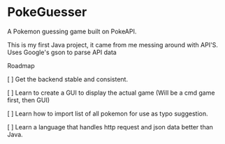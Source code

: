 # PokeGuesser

A Pokemon guessing game built on PokeAPI.

This is my first Java project, it came from me messing around with API'S.
Uses Google's gson to parse API data


Roadmap


[ ] Get the backend stable and consistent. 


[ ] Learn to create a GUI to display the actual game (Will be a cmd game first, then GUI)


[ ] Learn how to import list of all pokemon for use as typo suggestion.


[ ] Learn a language that handles http request and json data better than Java.
